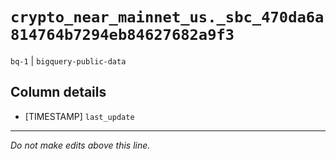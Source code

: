 # `crypto_near_mainnet_us._sbc_470da6a814764b7294eb84627682a9f3`
`bq-1` | `bigquery-public-data`

## Column details
* [TIMESTAMP] `last_update`

-------------------------------------------------------------------------------
*Do not make edits above this line.*
